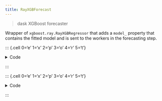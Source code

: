 ```yaml
---
title: RayXGBForecast
---
```


> dask XGBoost forecaster

Wrapper of `xgboost.ray.RayXGBRegressor` that adds a `model_` property
that contains the fitted model and is sent to the workers in the
forecasting step.

::: {.cell 0=‘e’ 1=‘x’ 2=‘p’ 3=‘o’ 4=‘r’ 5=‘t’}

<details>
<summary>Code</summary>

``` python
import xgboost as xgb
from xgboost_ray import RayXGBRegressor
```

</details>

:::

::: {.cell 0=‘e’ 1=‘x’ 2=‘p’ 3=‘o’ 4=‘r’ 5=‘t’}

<details>
<summary>Code</summary>

``` python
class RayXGBForecast(RayXGBRegressor):
    @property
    def model_(self):
        model_str = self.get_booster().save_raw("ubj")
        local_model = xgb.XGBRegressor()
        local_model.load_model(model_str)
        return local_model
```

</details>

:::

